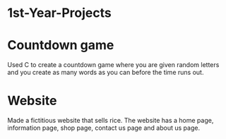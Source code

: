 # 1st-Year-Projects

# Countdown game
Used C to create a countdown game where you are given random letters and you create as many words as you can before the time runs out.

# Website
Made a fictitious website that sells rice. The website has a home page, information page, shop page, contact us page and about us page.
